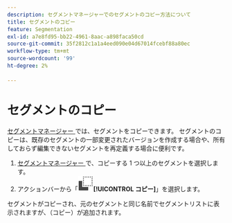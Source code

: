 ```yaml
---
description: セグメントマネージャーでのセグメントのコピー方法について
title: セグメントのコピー
feature: Segmentation
exl-id: a7e8fd95-bb22-4961-8aac-a898faca50cd
source-git-commit: 35f2812c1a1a4eed090e04d67014fcebf88a80ec
workflow-type: tm+mt
source-wordcount: '99'
ht-degree: 2%

---
```


# セグメントのコピー

[ セグメントマネージャー ](seg-manage.md) では、セグメントをコピーできます。 セグメントのコピーは、既存のセグメントの一部変更されたバージョンを作成する場合や、所有しておらず編集できないセグメントを再定義する場合に便利です。

1. [ セグメントマネージャー ](seg-manage.md) で、コピーする 1 つ以上のセグメントを選択します。
1. アクションバーから「![ コピー ](/help/assets/icons/Copy.svg)**[!UICONTROL コピー]**」を選択します。

セグメントがコピーされ、元のセグメントと同じ名前でセグメントリストに表示されますが、（コピー）が追加されます。
